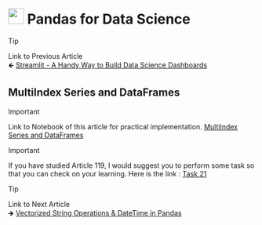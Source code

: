 # <picture><source srcset="https://pandas.pydata.org/static/img/pandas_mark_white.svg" type="image/webp"><img src="https://pandas.pydata.org/static/img/pandas_mark_white.svg" width="32" height="32"></picture> Pandas for Data Science

> [!TIP]  
> Link to Previous Article  
> 🡸 [Streamlit - A Handy Way to Build Data Science Dashboards](../../Streamlit/Articles/118_streamlit.md)

## MultiIndex Series and DataFrames

> [!IMPORTANT]  
> Link to Notebook of this article for practical implementation.
> [MultiIndex Series and DataFrames](../Notebooks/119_multiindex_series_and_dataframes.ipynb)  


> [!IMPORTANT]  
> If you have studied Article 119, I would suggest you to perform some task so that you can check on your learning. Here is the link : [Task 21](/Pandas/Tasks/task_21.ipynb)

> [!TIP]  
> Link to Next Article  
> 🡺 [Vectorized String Operations & DateTime in Pandas](./120_vectorized_strings_datetime.md)